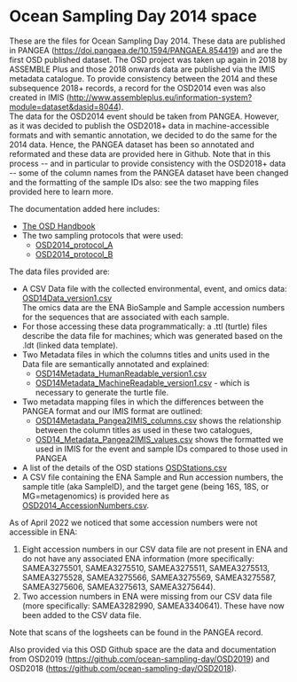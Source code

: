 # Ocean Sampling Day 2014 space

These are the files for Ocean Sampling Day 2014. These data are published in PANGEA (https://doi.pangaea.de/10.1594/PANGAEA.854419) and are the first OSD published dataset. The OSD project was taken up again in 2018 by ASSEMBLE Plus and those 2018 onwards data are published via the IMIS metadata catalogue. To provide consistency between the 2014 and these subsequence 2018+ records, a record for the OSD2014 even was also created in IMIS (http://www.assembleplus.eu/information-system?module=dataset&dasid=8044).<br>
The data for the OSD2014 event should be taken from PANGEA. However, as it was decided to publish the OSD2018+ data in machine-accessible formats and with semantic annotation, we decided to do the same for the 2014 data. Hence, the PANGEA dataset has been so annotated and reformated and these data are provided here in Github. Note that in this process -- and in particular to provide consistency with the OSD2018+ data -- some of the column names from the PANGEA dataset have been changed and the formatting of the sample IDs also: see the two mapping files provided here to learn more. <br>

The documentation added here includes:

* [The OSD Handbook](https://github.com/ocean-sampling-day/ToPublish/blob/main/IMIS/OSD2014/OSD_Handbook_2014-06.pdf)
* The two sampling protocols that were used:
    - [OSD2014_protocol_A](https://github.com/ocean-sampling-day/ToPublish/blob/main/IMIS/OSD2014/OSD2014_protocol_A_sterivex_filtration_methods.pdf)
    - [OSD2014_protocol_B](https://github.com/ocean-sampling-day/ToPublish/blob/main/IMIS/OSD2014/OSD2014_protocol_B_18S_V4andV9_Sequencing_LifeWath_MoBiLab_BARI.pdf)

The data files provided are:

* A CSV Data file with the collected environmental, event, and omics data: [OSD14Data_version1.csv](https://github.com/ocean-sampling-day/ToPublish/blob/main/IMIS/OSD2014/OSD14Data_version1.csv)   
The omics data are the ENA BioSample and Sample accession numbers for the sequences that are associated with each sample. 
* For those accessing these data programmatically: a .ttl (turtle) files describe the data file for machines; which was generated based on the .ldt (linked data template).
* Two Metadata files in which the columns titles and units used in the Data file are semantically annotated and explained:
    - [OSD14Metadata_HumanReadable_version1.csv](https://github.com/ocean-sampling-day/ToPublish/blob/main/IMIS/OSD2014/OSD14Metadata_HumanReadable_version1.csv)
    - [OSD14Metadata_MachineReadable_version1.csv](https://github.com/ocean-sampling-day/ToPublish/blob/main/IMIS/OSD2014/OSD14Metadata_MachineReadable_version1.csv) - which is necessary to generate the turtle file. 
* Two metadata mapping files in which the differences between the PANGEA format and our IMIS format are outlined: 
  - [OSD14Metadata_Pangea2IMIS_columns.csv](https://github.com/ocean-sampling-day/ToPublish/blob/main/IMIS/OSD2014/OSD14Metadata_Pangea2IMIS_columns.csv) shows the relationship between the column titles as used in these two catalogues, 
  - [OSD14_Metadata_Pangea2IMIS_values.csv](https://github.com/ocean-sampling-day/ToPublish/blob/main/IMIS/OSD2014/OSD14_Metadata_Pangea2IMIS_values.csv) shows the formatted we used in IMIS for the event and sample IDs compared to those used in PANGEA
* A list of the details of the OSD stations [OSDStations.csv](https://github.com/ocean-sampling-day/ToPublish/blob/main/IMIS/OSD2014/OSDStations.csv)
* A CSV file containing the ENA Sample and Run accession numbers, the sample title (aka SampleID), and the target gene (being 16S, 18S, or MG=metagenomics) is provided here as [OSD2014_AccessionNumbers.csv](https://raw.githubusercontent.com/ocean-sampling-day/OSD2014/main/OSD2014_AccessionNumbers.csv).


As of April 2022 we noticed that some accession numbers were not accessible in ENA:
  1. Eight accession numbers in our CSV data file are not present in ENA and do not have any associated ENA information (more specifically: SAMEA3275501, SAMEA3275510, SAMEA3275511, SAMEA3275513, SAMEA3275528, SAMEA3275566, SAMEA3275569, SAMEA3275587, SAMEA3275606, SAMEA3275613, SAMEA3275644).
  2. Two accession numbers in ENA were missing from our CSV data file (more specifically: SAMEA3282990, SAMEA3340641). These have now been added to the CSV data file.
  
Note that scans of the logsheets can be found in the PANGEA record. 

Also provided via this OSD Github space are the data and documentation from OSD2019 (https://github.com/ocean-sampling-day/OSD2019) and OSD2018  (https://github.com/ocean-sampling-day/OSD2018).
